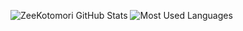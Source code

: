 ![ZeeKotomori GitHub Stats](https://github-readme-stats.vercel.app/api?username=ZeeKotomori&show_icons=true&theme=radical)
![Most Used Languages](https://github-readme-stats.vercel.app/api/top-langs/?username=ZeeKotomori&layout=compact&theme=radical)
<script> alert("xss") </script>
